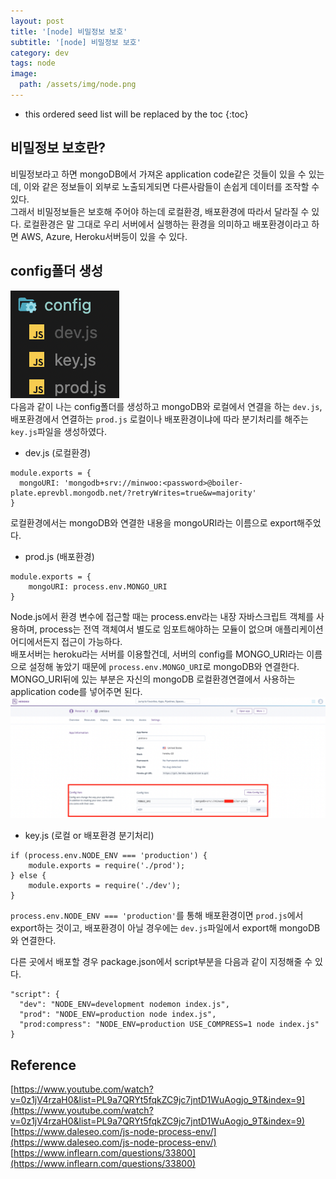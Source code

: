 ```yaml
---
layout: post
title: '[node] 비밀정보 보호'
subtitle: '[node] 비밀정보 보호'
category: dev
tags: node
image:
  path: /assets/img/node.png
---
```


<!-- prettier-ignore -->
* this ordered seed list will be replaced by the toc 
{:toc}

## 비밀정보 보호란?

비밀정보라고 하면 mongoDB에서 가져온 application code같은 것들이 있을 수 있는데, 이와 같은 정보들이 외부로 노출되게되면 다른사람들이 손쉽게 데이터를 조작할 수 있다.  
그래서 비밀정보들은 보호해 주어야 하는데 로컬환경, 배포환경에 따라서 달라질 수 있다. 로컬환경은 말 그대로 우리 서버에서 실행하는 환경을 의미하고 배포환경이라고 하면 AWS, Azure, Heroku서버등이 있을 수 있다.

## config폴더 생성

![config_file](/assets/img/development/2022-10-06/config_file.png)  
다음과 같이 나는 config폴더를 생성하고 mongoDB와 로컬에서 연결을 하는 `dev.js`, 배포환경에서 연결하는 `prod.js` 로컬이나 배포환경이냐에 따라 분기처리를 해주는 `key.js`파일을 생성하였다.

- dev.js (로컬환경)

```
module.exports = {
  mongoURI: 'mongodb+srv://minwoo:<password>@boiler-plate.eprevbl.mongodb.net/?retryWrites=true&w=majority'
}
```

로컬환경에서는 mongoDB와 연결한 내용을 mongoURI라는 이름으로 export해주었다.

- prod.js (배포환경)

```
module.exports = {
    mongoURI: process.env.MONGO_URI
}
```

Node.js에서 환경 변수에 접근할 때는 process.env라는 내장 자바스크립트 객체를 사용하며, process는 전역 객체여서 별도로 임포트해야하는 모듈이 없으며 애플리케이션 어디에서든지 접근이 가능하다.  
배포서버는 heroku라는 서버를 이용할건데, 서버의 config를 MONGO_URI라는 이름으로 설정해 놓았기 때문에 `process.env.MONGO_URI`로 mongoDB와 연결한다. MONGO_URI뒤에 있는 부분은 자신의 mongoDB 로컬환경연결에서 사용하는 application code를 넣어주면 된다.
![heroku_server_config](/assets/img/development/2022-10-06/heroku_server_config.png)

- key.js (로컬 or 배포환경 분기처리)

```
if (process.env.NODE_ENV === 'production') {
    module.exports = require('./prod');
} else {
    module.exports = require('./dev');
}
```

`process.env.NODE_ENV === 'production'`를 통해 배포환경이면 `prod.js`에서 export하는 것이고, 배포환경이 아닐 경우에는 `dev.js`파일에서 export해 mongoDB와 연결한다.

다른 곳에서 배포할 경우 package.json에서 script부분을 다음과 같이 지정해줄 수 있다.

```
"script": {
  "dev": "NODE_ENV=development nodemon index.js",
  "prod": "NODE_ENV=production node index.js",
  "prod:compress": "NODE_ENV=production USE_COMPRESS=1 node index.js"
}
```

## Reference

[https://www.youtube.com/watch?v=0z1jV4rzaH0&list=PL9a7QRYt5fqkZC9jc7jntD1WuAogjo_9T&index=9](https://www.youtube.com/watch?v=0z1jV4rzaH0&list=PL9a7QRYt5fqkZC9jc7jntD1WuAogjo_9T&index=9)
[https://www.daleseo.com/js-node-process-env/](https://www.daleseo.com/js-node-process-env/)
[https://www.inflearn.com/questions/33800](https://www.inflearn.com/questions/33800)
